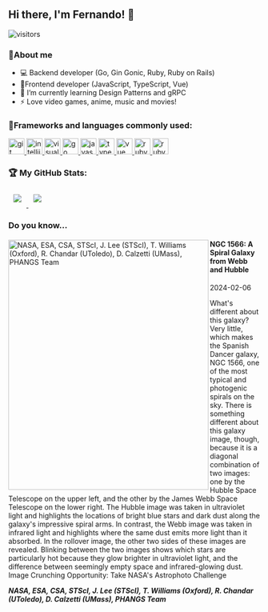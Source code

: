 ## Hi there, I'm Fernando! 👋

![visitors](https://visitor-badge.laobi.icu/badge?page_id=ferch5003.ferch5003)

### 💬About me

- 💻 Backend developer (Go, Gin Gonic, Ruby, Ruby on Rails)
- 🎨Frontend developer (JavaScript, TypeScript, Vue)
- 🌱 I’m currently learning Design Patterns and gRPC
- ⚡ Love video games, anime, music and movies!

### 👾Frameworks and languages commonly used:

<a target="_blank" href="https://icons8.com/icon/20906/git">
    <img src="https://img.icons8.com/color/48/null/git.png" alt="git" width="32" height="32" />
</a>
<a target="_blank" href="https://icons8.com/icon/61466/intellij-idea">
    <img src="https://img.icons8.com/color/48/null/intellij-idea.png" alt="intellijieda" width="32" height="32" />
</a>
<a target="_blank" href="https://icons8.com/icon/9OGIyU8hrxW5/visual-studio-code-2019">
    <img src="https://img.icons8.com/color/48/null/visual-studio-code-2019.png" alt="visualstudiocode" width="32" height="32" />
</a>
<a target="_blank" href="https://icons8.com/icon/44442/golang">
    <img src="https://img.icons8.com/color/48/null/golang.png" alt="go" width="32" height="32" />
</a>
<a target="_blank" href="https://icons8.com/icon/108784/javascript">
    <img src="https://img.icons8.com/color/48/null/javascript--v1.png" alt="javascript" width="32" height="32" />
</a>
<a target="_blank" href="https://icons8.com/icon/uJM6fQYqDaZK/typescript">
    <img src="https://img.icons8.com/color/48/null/typescript.png" alt="typescript" width="32" height="32" />
</a>
<a target="_blank" href="https://icons8.com/icon/rY6agKizO9eb/vue-js">
    <img src="https://img.icons8.com/color/48/null/vue-js.png" alt="vue" width="32" height="32" />
</a>
<a target="_blank" href="https://icons8.com/icon/e2hIFBAN6UIe/ruby-programming-language">
    <img src="https://img.icons8.com/fluency/48/null/ruby-programming-language.png" alt="ruby" width="32" height="32" />
</a>
<a target="_blank" href="https://icons8.com/icon/ZMFmFsekpKfY/ruby-on-rails">
    <img src="https://img.icons8.com/windows/32/null/ruby-on-rails.png" alt="ruby on rails" width="32" height="32" />
</a>

### 🏆 My GitHub Stats:

<!--
![GitHub stats](https://github-readme-stats.vercel.app/api?username=ferch5003&show_icons=true&theme=tokyonight)
![Top Langs](https://github-readme-stats.vercel.app/api/top-langs/?username=ferch5003&theme=tokyonight)
-->
<div style="display: block;">
    <a href="https://github-readme-stats.vercel.app/api?username=ferch5003&show_icons=true&theme=tokyonight">
      <img style="padding: 10px;" src="https://github-readme-stats.vercel.app/api?username=ferch5003&show_icons=true&theme=tokyonight" />
    </a>
    <a href="https://github-readme-stats.vercel.app/api/top-langs/?username=ferch5003&theme=tokyonight">
      <img style="padding: 10px;" src="https://github-readme-stats.vercel.app/api/top-langs/?username=ferch5003&theme=tokyonight" />
    </a>
</div>

### Do you know...

<div>
    <a href="https://apod.nasa.gov/apod/image/2402/Ngc1566_HubbleWebb_960.jpg">
      <img align="left" src="https://apod.nasa.gov/apod/image/2402/Ngc1566_HubbleWebb_960.jpg" width="400" height="500" alt="
NASA, 
ESA, 
CSA, 
STScI, 
J. Lee (STScI), 
T. Williams (Oxford), 
R. Chandar (UToledo), 
D. Calzetti (UMass), 
PHANGS Team
">
    </a>
    <div>
        <h4>NGC 1566: A Spiral Galaxy from Webb and Hubble</h4>
        <time>2024-02-06</time>
        <p>What's different about this galaxy? Very little, which makes the Spanish Dancer galaxy, NGC 1566, one of the most typical and photogenic spirals on the sky. There is something different about this galaxy image, though, because it is a diagonal combination of two images: one by the Hubble Space Telescope on the upper left, and the other by the James Webb Space Telescope on the lower right.  The Hubble image was taken in ultraviolet light and highlights the locations of bright blue stars and dark dust along the galaxy's impressive spiral arms. In contrast, the Webb image was taken in infrared light and highlights where the same dust emits more light than it absorbed. In the rollover image, the other two sides of these images are revealed. Blinking between the two images shows which stars are particularly hot because they glow brighter in ultraviolet light, and the difference between seemingly empty space and infrared-glowing dust.   Image Crunching Opportunity:  Take NASA's Astrophoto Challenge</p>
        <strong><em>
NASA, 
ESA, 
CSA, 
STScI, 
J. Lee (STScI), 
T. Williams (Oxford), 
R. Chandar (UToledo), 
D. Calzetti (UMass), 
PHANGS Team
</em></strong>
    </div>
</div>



